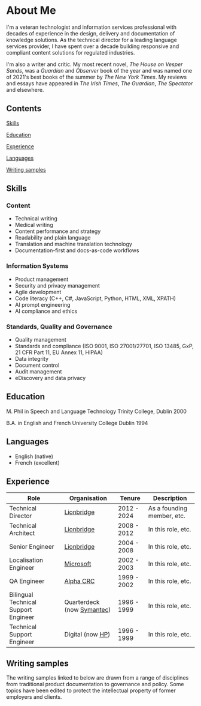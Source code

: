 # About Me

I'm a veteran technologist and information services professional with decades of experience in the design, delivery and documentation of knowledge solutions. As the technical director for a leading language services provider, I have spent over a decade building responsive and compliant content solutions for regulated industries.

I'm also a writer and critic. My most recent novel, *The House on Vesper Sands*, was a *Guardian* and *Observer* book of the year and was named one of 2021's best books of the summer by *The New York Times*. My reviews and essays have appeared in *The Irish Times*, *The Guardian*, *The Spectator* and elsewhere.

## Contents

[Skills](#skills)

[Education](#education)

[Experience](#experience)

[Languages](#languages)

[Writing samples](#writing-samples)



## Skills

### Content

- Technical writing
- Medical writing
- Content performance and strategy
- Readability and plain language
- Translation and machine translation technology
- Documentation-first and docs-as-code workflows

### Information Systems

- Product management
- Security and privacy management
- Agile development
- Code literacy (C++, C#, JavaScript, Python, HTML, XML, XPATH)
- AI prompt engineering
- AI compliance and ethics


### Standards, Quality and Governance

- Quality management
- Standards and compliance (ISO 9001, ISO 27001/27701, ISO 13485, GxP, 21 CFR Part 11, EU Annex 11, HIPAA)
- Data integrity
- Document control
- Audit management
- eDiscovery and data privacy


## Education

M. Phil in Speech and Language Technology
Trinity College, Dublin
2000

B.A. in English and French
University College Dublin
1994

## Languages

- English (native)
- French (excellent)


## Experience


| Role | Organisation | Tenure | Description |
| ----- | ----- | ----- | ------------- |
| Technical Director | [Lionbridge](lionbridge.com) | 2012 - 2024 | As a founding member, etc. |
| Technical Architect | [Lionbridge](lionbridge.com) | 2008 - 2012 | In this role, etc. |
| Senior Engineer | [Lionbridge](lionbridge.com) | 2004 - 2008 | In this role, etc. |
| Localisation Engineer | [Microsoft](microsoft.com) | 2002 - 2003 | In this role, etc. |
| QA Engineer | [Alpha CRC](alphacrc.com) | 1999 - 2002 | In this role, etc. |
| Bilingual Technical Support Engineer | Quarterdeck \(now [Symantec](https://symantec.com)\) | 1996 - 1999|In this role, etc. |
| Technical Support Engineer| Digital \(now [HP](https://hp.com)\) | 1996 - 1999 | In this role, etc. |


## Writing samples

The writing samples linked to below are drawn from a range of disciplines from traditional product documentation to governance and policy. Some topics have been edited to protect the intellectual property of former employers and clients.


